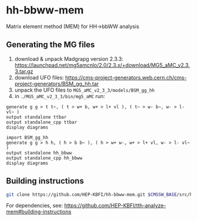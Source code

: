 # hh-bbww-mem
Matrix element method (MEM) for HH->bbWW analysis

## Generating the MG files

1. download & unpack Madgrapg version 2.3.3: https://launchpad.net/mg5amcnlo/2.0/2.3.x/+download/MG5_aMC_v2.3.3.tar.gz
2. download UFO files: https://cms-project-generators.web.cern.ch/cms-project-generators/BSM_gg_hh.tar
3. unpack the UFO files to `MG5_aMC_v2_3_3/models/BSM_gg_hh`
4. in `./MG5_aMC_v2_3_3/bin/mg5_aMC` run:
```
generate g g > t t~, ( t > w+ b, w+ > l+ vl ), ( t~ > w- b~, w- > l- vl~ )
output standalone ttbar
output standalone_cpp ttbar
display diagrams

import BSM_gg_hh
generate g g > h h, ( h > b b~ ), ( h > w+ w-, w+ > l+ vl, w- > l- vl~ )
output standalone hh_bbww
output standalone_cpp hh_bbww
display diagrams
```

## Building instructions

```bash
git clone https://github.com/HEP-KBFI/hh-bbww-mem.git $CMSSW_BASE/src/hhAnalysis/bbwwMEM
```

For dependencies, see: https://github.com/HEP-KBFI/tth-analyze-mem#building-instructions

